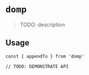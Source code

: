 # `domp`

> TODO: description

## Usage

```
const { appendTo } from 'domp'

// TODO: DEMONSTRATE API
```
